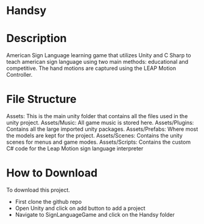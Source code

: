 # Handsy
# Description
American Sign Language learning game that utilizes Unity and C Sharp to teach american sign language using two main methods: educational and competitive. The hand motions are captured using the LEAP Motion Controller.
# File Structure
Assets: This is the main unity folder that contains all the files used in the unity project.
Assets/Music: All game music is stored here.
Assets/Plugins: Contains all the large imported unity packages.
Assets/Prefabs: Where most the models are kept for the project.
Assets/Scenes: Contains the unity scenes for menus and game modes.
Assets/Scripts: Contains the custom C# code for the Leap Motion sign language interpreter

# How to Download
To download this project.
- First clone the github repo
- Open Unity and click on add button to add a project
- Navigate to SignLanguageGame and click on the Handsy folder
